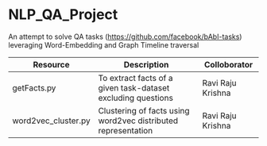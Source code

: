 # NLP_QA_Project
An attempt to solve QA tasks (https://github.com/facebook/bAbI-tasks) leveraging Word-Embedding and Graph Timeline traversal


| Resource               | Description                                                   |   Colloborator    |
|------------------------|---------------------------------------------------------------|-------------------|
| getFacts.py            | To extract facts of a given task-dataset excluding questions  | Ravi Raju Krishna |
| word2vec_cluster.py    | Clustering of facts using word2vec distributed representation | Ravi Raju Krishna |
